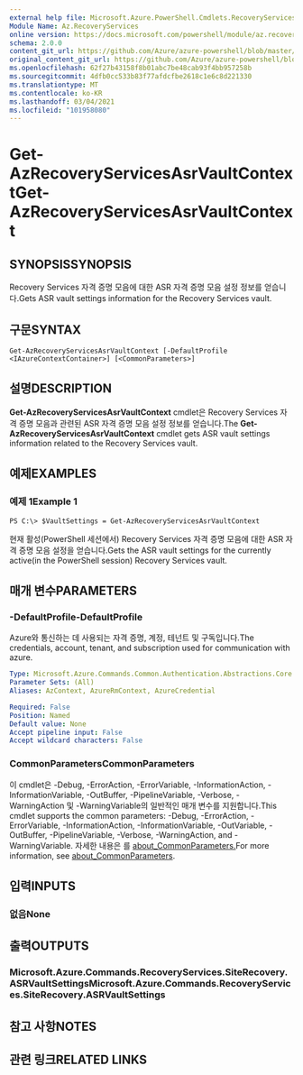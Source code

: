 ```yaml
---
external help file: Microsoft.Azure.PowerShell.Cmdlets.RecoveryServices.SiteRecovery.dll-Help.xml
Module Name: Az.RecoveryServices
online version: https://docs.microsoft.com/powershell/module/az.recoveryservices/get-azrecoveryservicesasrvaultcontext
schema: 2.0.0
content_git_url: https://github.com/Azure/azure-powershell/blob/master/src/RecoveryServices/RecoveryServices/help/Get-AzRecoveryServicesAsrVaultContext.md
original_content_git_url: https://github.com/Azure/azure-powershell/blob/master/src/RecoveryServices/RecoveryServices/help/Get-AzRecoveryServicesAsrVaultContext.md
ms.openlocfilehash: 62f27b43158f8b01abc7be48cab93f4bb957258b
ms.sourcegitcommit: 4dfb0cc533b83f77afdcfbe2618c1e6c8d221330
ms.translationtype: MT
ms.contentlocale: ko-KR
ms.lasthandoff: 03/04/2021
ms.locfileid: "101958080"
---
```

# <span data-ttu-id="2ceb3-101">Get-AzRecoveryServicesAsrVaultContext</span><span class="sxs-lookup"><span data-stu-id="2ceb3-101">Get-AzRecoveryServicesAsrVaultContext</span></span>

## <span data-ttu-id="2ceb3-102">SYNOPSIS</span><span class="sxs-lookup"><span data-stu-id="2ceb3-102">SYNOPSIS</span></span>
<span data-ttu-id="2ceb3-103">Recovery Services 자격 증명 모음에 대한 ASR 자격 증명 모음 설정 정보를 얻습니다.</span><span class="sxs-lookup"><span data-stu-id="2ceb3-103">Gets ASR vault settings information for the Recovery Services vault.</span></span>

## <span data-ttu-id="2ceb3-104">구문</span><span class="sxs-lookup"><span data-stu-id="2ceb3-104">SYNTAX</span></span>

```
Get-AzRecoveryServicesAsrVaultContext [-DefaultProfile <IAzureContextContainer>] [<CommonParameters>]
```

## <span data-ttu-id="2ceb3-105">설명</span><span class="sxs-lookup"><span data-stu-id="2ceb3-105">DESCRIPTION</span></span>
<span data-ttu-id="2ceb3-106">**Get-AzRecoveryServicesAsrVaultContext** cmdlet은 Recovery Services 자격 증명 모음과 관련된 ASR 자격 증명 모음 설정 정보를 얻습니다.</span><span class="sxs-lookup"><span data-stu-id="2ceb3-106">The **Get-AzRecoveryServicesAsrVaultContext** cmdlet gets ASR vault settings information related to the Recovery Services vault.</span></span>

## <span data-ttu-id="2ceb3-107">예제</span><span class="sxs-lookup"><span data-stu-id="2ceb3-107">EXAMPLES</span></span>

### <span data-ttu-id="2ceb3-108">예제 1</span><span class="sxs-lookup"><span data-stu-id="2ceb3-108">Example 1</span></span>
```
PS C:\> $VaultSettings = Get-AzRecoveryServicesAsrVaultContext
```

<span data-ttu-id="2ceb3-109">현재 활성(PowerShell 세션에서) Recovery Services 자격 증명 모음에 대한 ASR 자격 증명 모음 설정을 얻습니다.</span><span class="sxs-lookup"><span data-stu-id="2ceb3-109">Gets the ASR vault settings for the currently active(in the PowerShell session) Recovery Services vault.</span></span>

## <span data-ttu-id="2ceb3-110">매개 변수</span><span class="sxs-lookup"><span data-stu-id="2ceb3-110">PARAMETERS</span></span>

### <span data-ttu-id="2ceb3-111">-DefaultProfile</span><span class="sxs-lookup"><span data-stu-id="2ceb3-111">-DefaultProfile</span></span>
<span data-ttu-id="2ceb3-112">Azure와 통신하는 데 사용되는 자격 증명, 계정, 테넌트 및 구독입니다.</span><span class="sxs-lookup"><span data-stu-id="2ceb3-112">The credentials, account, tenant, and subscription used for communication with azure.</span></span>

```yaml
Type: Microsoft.Azure.Commands.Common.Authentication.Abstractions.Core.IAzureContextContainer
Parameter Sets: (All)
Aliases: AzContext, AzureRmContext, AzureCredential

Required: False
Position: Named
Default value: None
Accept pipeline input: False
Accept wildcard characters: False
```

### <span data-ttu-id="2ceb3-113">CommonParameters</span><span class="sxs-lookup"><span data-stu-id="2ceb3-113">CommonParameters</span></span>
<span data-ttu-id="2ceb3-114">이 cmdlet은 -Debug, -ErrorAction, -ErrorVariable, -InformationAction, -InformationVariable, -OutBuffer, -PipelineVariable, -Verbose, -WarningAction 및 -WarningVariable의 일반적인 매개 변수를 지원합니다.</span><span class="sxs-lookup"><span data-stu-id="2ceb3-114">This cmdlet supports the common parameters: -Debug, -ErrorAction, -ErrorVariable, -InformationAction, -InformationVariable, -OutVariable, -OutBuffer, -PipelineVariable, -Verbose, -WarningAction, and -WarningVariable.</span></span> <span data-ttu-id="2ceb3-115">자세한 내용은 를 [about_CommonParameters.](http://go.microsoft.com/fwlink/?LinkID=113216)</span><span class="sxs-lookup"><span data-stu-id="2ceb3-115">For more information, see [about_CommonParameters](http://go.microsoft.com/fwlink/?LinkID=113216).</span></span>

## <span data-ttu-id="2ceb3-116">입력</span><span class="sxs-lookup"><span data-stu-id="2ceb3-116">INPUTS</span></span>

### <span data-ttu-id="2ceb3-117">없음</span><span class="sxs-lookup"><span data-stu-id="2ceb3-117">None</span></span>

## <span data-ttu-id="2ceb3-118">출력</span><span class="sxs-lookup"><span data-stu-id="2ceb3-118">OUTPUTS</span></span>

### <span data-ttu-id="2ceb3-119">Microsoft.Azure.Commands.RecoveryServices.SiteRecovery.ASRVaultSettings</span><span class="sxs-lookup"><span data-stu-id="2ceb3-119">Microsoft.Azure.Commands.RecoveryServices.SiteRecovery.ASRVaultSettings</span></span>

## <span data-ttu-id="2ceb3-120">참고 사항</span><span class="sxs-lookup"><span data-stu-id="2ceb3-120">NOTES</span></span>

## <span data-ttu-id="2ceb3-121">관련 링크</span><span class="sxs-lookup"><span data-stu-id="2ceb3-121">RELATED LINKS</span></span>
